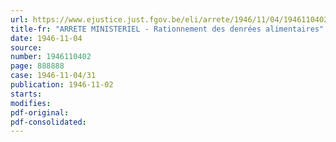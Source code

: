 ```yaml
---
url: https://www.ejustice.just.fgov.be/eli/arrete/1946/11/04/1946110402/justel
title-fr: "ARRETE MINISTERIEL - Rationnement des denrées alimentaires"
date: 1946-11-04
source:
number: 1946110402
page: 888888
case: 1946-11-04/31
publication: 1946-11-02
starts:
modifies:
pdf-original:
pdf-consolidated:
---
```


